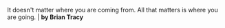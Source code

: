 It doesn't matter where you are coming from. All that matters is where you are going.  | **by Brian Tracy**